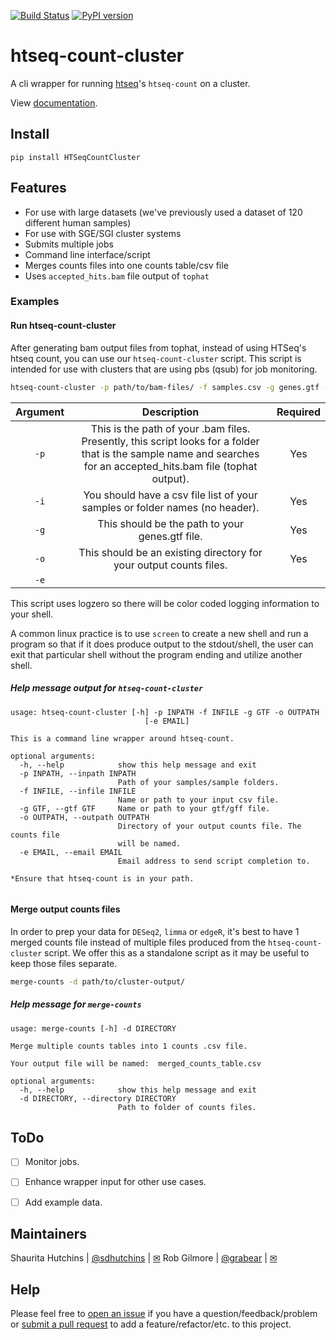 [![Build Status](https://travis-ci.org/datasnakes/htseq-count-cluster.svg?branch=master)](https://travis-ci.org/datasnakes/htseq-count-cluster) [![PyPI version](https://badge.fury.io/py/HTSeqCountCluster.svg)](https://badge.fury.io/py/HTSeqCountCluster)

# htseq-count-cluster

A cli wrapper for running [htseq](https://github.com/simon-anders/htseq)'s `htseq-count` on a cluster.

View [documentation](https://tinyurl.com/yb7kz7zz).

## Install

`pip install HTSeqCountCluster`

## Features

- For use with large datasets (we've previously used a dataset of 120 different human samples)
- For use with SGE/SGI cluster systems
- Submits multiple jobs
- Command line interface/script
- Merges counts files into one counts table/csv file
- Uses `accepted_hits.bam` file output of `tophat`

### Examples

#### Run htseq-count-cluster

After generating bam output files from tophat, instead of using HTSeq's htseq count, you
can use our `htseq-count-cluster` script. This script is intended for use with
clusters that are using pbs (qsub) for job monitoring.

```bash
htseq-count-cluster -p path/to/bam-files/ -f samples.csv -g genes.gtf -o path/to/cluster-output/
```

| Argument |                                                                             Description                                                                             | Required |
|:--------:|:-------------------------------------------------------------------------------------------------------------------------------------------------------------------:|:--------:|
|   `-p`   | This is the path of your .bam files.  Presently, this script looks for a folder that is the sample name and searches for an accepted_hits.bam file (tophat output). |    Yes   |
|   `-i`   |                                                     You should have a csv file list of your samples or folder names (no header).                                                    |    Yes   |
|   `-g`   |                                                           This should be the path to your genes.gtf file.                                                           |    Yes   |
|   `-o`   |                                                  This should be an existing directory for your output counts files.                                                 |    Yes   |
|   `-e`   |

This script uses logzero so there will be color coded logging information to your shell.

A common linux practice is to use `screen` to create a new shell and run a program
so that if it does produce output to the stdout/shell, the user can exit that particular
shell without the program ending and utilize another shell.

##### Help message output for `htseq-count-cluster`

```
usage: htseq-count-cluster [-h] -p INPATH -f INFILE -g GTF -o OUTPATH
                              [-e EMAIL]

This is a command line wrapper around htseq-count.

optional arguments:
  -h, --help            show this help message and exit
  -p INPATH, --inpath INPATH
                        Path of your samples/sample folders.
  -f INFILE, --infile INFILE
                        Name or path to your input csv file.
  -g GTF, --gtf GTF     Name or path to your gtf/gff file.
  -o OUTPATH, --outpath OUTPATH
                        Directory of your output counts file. The counts file
                        will be named.
  -e EMAIL, --email EMAIL
                        Email address to send script completion to.

*Ensure that htseq-count is in your path.


```


#### Merge output counts files

In order to prep your data for `DESeq2`, `limma` or `edgeR`, it's best to have 1 merged
counts file instead of multiple files produced from the `htseq-count-cluster` script. We offer this
as a standalone script as it may be useful to keep those files separate.

```bash
merge-counts -d path/to/cluster-output/
```

##### Help message for `merge-counts`

```
usage: merge-counts [-h] -d DIRECTORY

Merge multiple counts tables into 1 counts .csv file.

Your output file will be named:  merged_counts_table.csv

optional arguments:
  -h, --help            show this help message and exit
  -d DIRECTORY, --directory DIRECTORY
                        Path to folder of counts files.
```

## ToDo

- [ ] Monitor jobs.
- [ ] Enhance wrapper input for other use cases.
- [ ] Add example data.


## Maintainers

Shaurita Hutchins | [@sdhutchins](https://github.com/sdhutchins) | [✉](mailto:sdhutchins@outlook.com)
Rob Gilmore | [@grabear](https://github.com/grabear) | [✉](mailto:robgilmore127@gmail.com)


## Help

Please feel free to [open an issue](https://github.com/datasnakes/htseq-count-cluster/issues/new) if you have a question/feedback/problem
or [submit a pull request](https://github.com/datasnakes/htseq-count-cluster/compare) to add a feature/refactor/etc. to this project.
